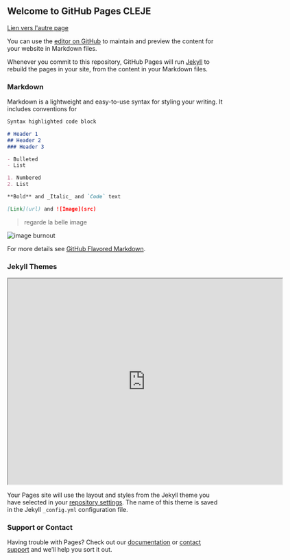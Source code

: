## Welcome to GitHub Pages CLEJE

[Lien vers l'autre page](https://controverses.github.io/burn-out/page1.html)

You can use the [editor on GitHub](https://github.com/controverses/burn-out/edit/master/index.md) to maintain and preview the content for your website in Markdown files.

Whenever you commit to this repository, GitHub Pages will run [Jekyll](https://jekyllrb.com/) to rebuild the pages in your site, from the content in your Markdown files.

### Markdown

Markdown is a lightweight and easy-to-use syntax for styling your writing. It includes conventions for

```markdown
Syntax highlighted code block

# Header 1
## Header 2
### Header 3

- Bulleted
- List

1. Numbered
2. List

**Bold** and _Italic_ and `Code` text

[Link](url) and ![Image](src)
```
> regarde la belle image

![image burnout](http://www.psysteme.lu/wp-content/uploads/2014/05/Burn-out.jpg)

For more details see [GitHub Flavored Markdown](https://guides.github.com/features/mastering-markdown/).

### Jekyll Themes

<iframe width="640" height="480" src="https://www.youtube.com/embed/jRxWWFl4tMM" frameborder="20" allowfullscreen></iframe>

Your Pages site will use the layout and styles from the Jekyll theme you have selected in your [repository settings](https://github.com/controverses/burn-out/settings). The name of this theme is saved in the Jekyll `_config.yml` configuration file.

### Support or Contact

Having trouble with Pages? Check out our [documentation](https://help.github.com/categories/github-pages-basics/) or [contact support](https://github.com/contact) and we’ll help you sort it out.
